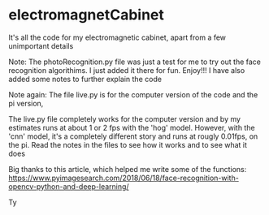 # electromagnetCabinet
It's all the code for my electromagnetic cabinet, apart from a few unimportant details

Note: The photoRecognition.py file was just a test for me to try out the face recognition algorithims. I just added it there for fun. Enjoy!!! I have also added some notes to further explain the code

Note again: The file live.py is for the computer version of the code and the pi version,  

The live.py file completely works for the computer version and by my estimates runs at about 1 or 2 fps with the 'hog' model. However, with the 'cnn' model, it's a completely different story and runs at rougly 0.01fps, on the pi. 
Read the notes in the files to see how it works and to see what it does

Big thanks to this article, which helped me write some of the functions:
https://www.pyimagesearch.com/2018/06/18/face-recognition-with-opencv-python-and-deep-learning/

Ty
